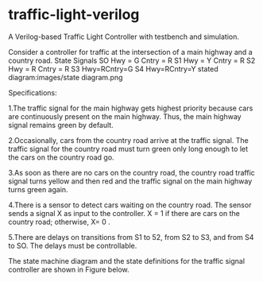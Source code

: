 # traffic-light-verilog
A Verilog-based Traffic Light Controller with testbench and simulation.

Consider a controller for traffic at the intersection of a main highway and a 
country road.
State    Signals 
SO    Hwy = G Cntry = R 
S1    Hwy = Y Cntry = R 
S2    Hwy = R Cntry = R 
S3    Hwy=RCntry=G 
S4    Hwy=RCntry=Y 
stated diagram:images/state diagram.png

Specifications:

1.The traffic signal for the main highway gets highest priority because cars are 
continuously present on the main highway. Thus, the main highway signal 
remains green by default. 

2.Occasionally, cars from the country road arrive at the traffic signal. The 
traffic signal for the country road must turn green only long enough to let 
the cars on the country road go. 

3.As soon as there are no cars on the country road, the country road traffic 
signal turns yellow and then red and the traffic signal on the main highway 
turns green again. 

4.There is a sensor to detect cars waiting on the country road. The sensor 
sends a signal X as input to the controller. X = 1 if there are cars on the 
country road; otherwise, X= 0 . 

5.There are delays on transitions from S1 to 52, from S2 to S3, and from S4 to 
SO. The delays must be controllable. 

The state machine diagram and the state definitions for the traffic signal 
controller are shown in Figure below. 
